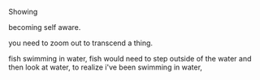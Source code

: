 Showing 

becoming self aware.

you need to zoom out to transcend a thing.

fish swimming in water, fish would need to step outside of the water and then look at water, to realize i've been swimming in water,